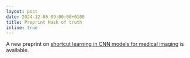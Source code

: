 ```yaml
---
layout: post
date: 2024-12-06 09:00:00+0100
title: Preprint Mask of truth
inline: true
---
```


A new preprint on [shortcut learning in CNN models for medical imaging](https://arxiv.org/abs/2412.04030) is available.
